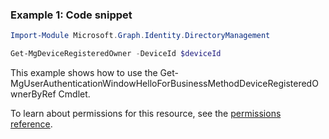 ### Example 1: Code snippet

```powershellImport-Module Microsoft.Graph.Identity.DirectoryManagement

Get-MgDeviceRegisteredOwner -DeviceId $deviceId
```
This example shows how to use the Get-MgUserAuthenticationWindowHelloForBusinessMethodDeviceRegisteredOwnerByRef Cmdlet.
To learn about permissions for this resource, see the [permissions reference](/graph/permissions-reference).

